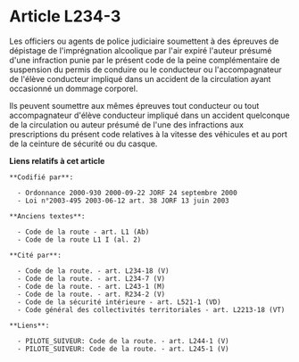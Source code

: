 # Article L234-3

Les officiers ou agents de police judiciaire soumettent à des épreuves de dépistage de l'imprégnation alcoolique par l'air
expiré l'auteur présumé d'une infraction punie par le présent code de la peine complémentaire de suspension du permis de
conduire ou le conducteur ou l'accompagnateur de l'élève conducteur impliqué dans un accident de la circulation ayant
occasionné un dommage corporel.

Ils peuvent soumettre aux mêmes épreuves tout conducteur ou tout accompagnateur d'élève conducteur impliqué dans un accident
quelconque de la circulation ou auteur présumé de l'une des infractions aux prescriptions du présent code relatives à la
vitesse des véhicules et au port de la ceinture de sécurité ou du casque.

**Liens relatifs à cet article**

	**Codifié par**:

	  - Ordonnance 2000-930 2000-09-22 JORF 24 septembre 2000
	  - Loi n°2003-495 2003-06-12 art. 38 JORF 13 juin 2003

	**Anciens textes**:

	  - Code de la route - art. L1 (Ab)
	  - Code de la route L1 I (al. 2)

	**Cité par**:

	  - Code de la route. - art. L234-18 (V)
	  - Code de la route. - art. L234-7 (V)
	  - Code de la route. - art. L243-1 (M)
	  - Code de la route. - art. R234-2 (V)
	  - Code de la sécurité intérieure - art. L521-1 (VD)
	  - Code général des collectivités territoriales - art. L2213-18 (VT)

	**Liens**:

	  - PILOTE_SUIVEUR: Code de la route. - art. L244-1 (V)
	  - PILOTE_SUIVEUR: Code de la route. - art. L245-1 (V)
